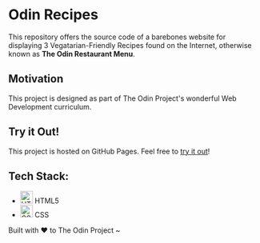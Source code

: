 # Odin Recipes
This repository offers the source code of a barebones website for displaying 3 Vegatarian-Friendly Recipes found on the Internet, otherwise known as **The Odin Restaurant Menu**.

## Motivation
This project is designed as part of The Odin Project's wonderful Web Development curriculum.

## Try it Out!
This project is hosted on GitHub Pages. Feel free to [try it out](https://raineedust.github.io/odin-recipes/)!

## Tech Stack:
- <img src="https://upload.wikimedia.org/wikipedia/commons/6/61/HTML5_logo_and_wordmark.svg" alt="HTML 5" width="25"/> HTML5
- <img src="https://upload.wikimedia.org/wikipedia/commons/d/d5/CSS3_logo_and_wordmark.svg" alt="CSS" width="25"/>  CSS

Built with :heart: to The Odin Project ~
